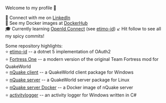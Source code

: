 Welcome to my profile 🤠

🤝 Connect with me on [LinkedIn](https://www.linkedin.com/in/niclaslindstedt/)<br />
👀 See my Docker images at [DockerHub](https://hub.docker.com/u/niclaslindstedt)<br />
🎓 Currently learning [OpenId Connect](https://openid.net/connect/) (see [etimo-id](https://github.com/Etimo/etimo-id))
↙️ Hit follow to see all my spicy commits!<br />

Some repository highlights:<br />
⭐ [etimo-id](https://github.com/Etimo/etimo-id) -- a dotnet 5 implementation of OAuth2<br />
⭐ [Fortress One](https://github.com/FortressOne/server-qwprogs) -- a modern version of the original Team Fortress mod for QuakeWorld<br />
⭐ [nQuake client](https://github.com/nQuake/client-win32) -- a QuakeWorld client package for Windows<br />
⭐ [nQuake server](https://github.com/nQuake/server-linux) -- a QuakeWorld server package for Linux<br />
⭐ [nQuake server Docker](https://hub.docker.com/r/niclaslindstedt/nquakesv) -- a Docker image of nQuake server<br />
⭐ [activitylogger](https://github.com/niclaslindstedt/activitylogger) -- an activity logger for Windows written in C#<br />
